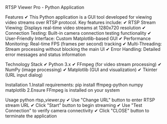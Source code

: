 RTSP Viewer Pro - Python Application

Features
✔  This Python application is a GUI tool developed for viewing video streams over RTSP protocol. Key features include:
✔  RTSP Stream Viewing: Displays real-time video streams at 1280x720 resolution
✔  Connection Testing: Built-in camera connection testing functionality
✔  User-Friendly Interface: Custom Matplotlib-based GUI
✔  Performance Monitoring: Real-time FPS (frames per second) tracking
✔  Multi-Threading: Stream processing without blocking the main UI
✔  Error Handling: Detailed error messages and status information

Technology Stack
✔ Python 3.x
✔ FFmpeg (for video stream processing)
✔ NumPy (image processing)
✔ Matplotlib (GUI and visualization)
✔ Tkinter (URL input dialog)

Installation
1.Install requirements:
pip install ffmpeg-python numpy matplotlib
2.Ensure FFmpeg is installed on your system

Usage
python rtsp_viewer.py
✔ Use "Change URL" button to enter RTSP stream URL
✔ Click "Start" button to begin streaming
✔ Use "Test Connection" to verify camera connectivity
✔ Click "CLOSE" button to terminate the application
